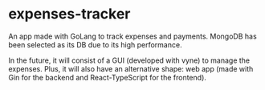 # expenses-tracker

An app made with GoLang to track expenses and payments. MongoDB has been selected as its DB due to its high performance. 

In the future, it will consist of a GUI (developed with vyne) to manage the expenses. Plus, it will also have an alternative shape: web app (made with Gin for the backend and React-TypeScript for the frontend).